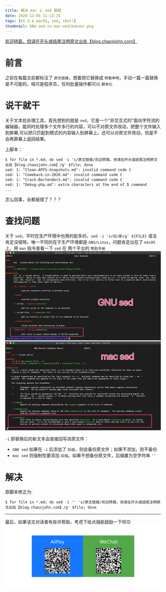```yaml
---
title: 解决 mac 上 sed 报错
date: 2020-12-05 11:13:25
tags: [OS X & macOS, sed, shell]
thumbnail: GNU-sed-to-mac-sed/banner.png
---
```


[欢迎转载，但请在开头或结尾注明原文出处【blog.chaosjohn.com】](https://blog.chaosjohn.com/GNU-sed-to-mac-sed.html)

# 前言
之前在每篇文前都标注了 `原文链接`，想着把它替换成 `转载申明`，手动一篇一篇替换是不可能的，咱可是程序员，任何批量操作都可以 `脚本化`

# 说干就干
关于文本批处理工具，首先想到的就是 `sed`，它是一个“非交互式的”面向字符流的编辑器，能同时处理多个文件多行的内容，可以不对原文件改动，把整个文件输入到屏幕,可以把只匹配到模式的内容输入到屏幕上。还可以对原文件改动，但是不会再屏幕上返回结果。

上脚本：
```
$ for file in *.md; do sed -i 's/原文链接/欢迎转载，但请在开头或结尾注明原文出处【blog.chaosjohn.com】/g' $file; done
sed: 1: "Clean-APFS-Snapshots.md": invalid command code C
sed: 1: "Comeback-in-2020.md": invalid command code C
sed: 1: "Crack-Bartender2.md": invalid command code C
sed: 1: "Debug-php.md": extra characters at the end of D command
...
```

怎么回事，全都报错了？？？

# 查找问题
关于 `sed`，平时在生产环境中也用的挺多的，`sed -i 's/旧/新/g' ${FILE}` 语法肯定没错呀。唯一不同的在于生产环境都是 `GNU/Linux`，问题肯定出在了 `macOS` 上。用 `man` 指令查看一下 `sed` 在 两个平台的 `帮助手册`
![man sed @ GNU/Linux](GNU-sed-to-mac-sed/man-sed-gnu.png)
![man sed @ macOS](GNU-sed-to-mac-sed/man-sed-mac.png)

`-i` 即替换后的新文本会直接回写进原文件：
- `GNU sed` 如果在 `-i` 后添加了 `后缀`，则会备份原文件；如果不添加，则不备份
- `mac sed` 则强制性要添加 `后缀`。如果不想备份原文件，后缀置为空字符串 `''`

# 解决
原脚本修正为: 
```
$ for file in *.md; do sed -i '' 's/原文链接/欢迎转载，但请在开头或结尾注明原文出处【blog.chaosjohn.com】/g' $file; done
```

---

最后，如果该文对读者有些许帮助，考虑下给点捐助鼓励一下呗😊
![](hello-world/donate-me.png)